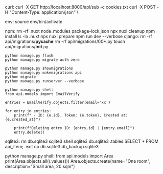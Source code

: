 curl:
    curl -X GET http://localhost:8000/api/sub -c cookies.txt
    curl -X POST
    -H "Content-Type: application/json" \

env:
    source env/bin/activate

npm:
    rm -rf .nuxt node_modules package-lock.json
    npx nuxi cleanup
    npm install
    ls -la .nuxt
    npx nuxi prepare
    npm run dev --verbose
django:
    rm -rf api/migrations/__pycache__
    rm -rf api/migrations/00*.py
    touch api/migrations/__init__.py

    python manage.py flush
    python manage.py migrate auth zero
    
    python manage.py showmigrations
    python manage.py makemigrations api
    python migrate
    python manage.py runserver --verbose

    python manage.py shell
    from api.models import EmailVerify

    entries = EmailVerify.objects.filter(email='xx')

    for entry in entries:
        print(f" - ID: {e.id}, Token: {e.token}, Created at: {e.created_at}")
        
        print(f"Deleting entry ID: {entry.id} | {entry.email}")
        entry.delete()

sqlite3:
    rm db.sqlite3
    sqlite3 shell
    sqlite3 db.sqlite3
    .tables
    SELECT * FROM api_item;
    .exit
    cp db.sqlite3 db_backup.sqlite3

python manage.py shell:
    from api.models import Area
    print(Area.objects.all().values())
    Area.objects.create(name="One room", description="Small area, 20 sqm")




